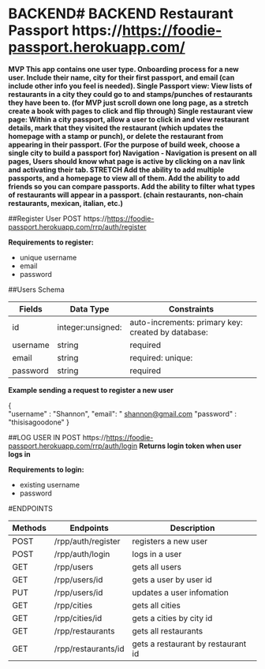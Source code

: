 # BACKEND# BACKEND Restaurant Passport https://https://foodie-passport.herokuapp.com/
**MVP
This app contains one user type.
Onboarding process for a new user. Include their name, city for their first passport, and email (can include other info you feel is needed).
Single Passport view: View lists of restaurants in a city they could go to and stamps/punches of restaurants they have been to. (for MVP just scroll down one long page, as a stretch create a book with pages to click and flip through)
Single restaurant view page:  Within a city passport, allow a user to click in and view restaurant details, mark that they visited the restaurant (which updates the homepage with a stamp or punch), or delete the restaurant from appearing in their passport.
(For the purpose of build week, choose a single city to build a passport for)
Navigation - Navigation is present on all pages, Users should know what page is active by clicking on a nav link and activating their tab.
STRETCH
Add the ability to add multiple passports, and a homepage to view all of them. Add the ability to add friends so you can compare passports. Add the ability to filter what types of restaurants will appear in a passport. (chain restaurants, non-chain restaurants, mexican, italian, etc.)**

##Register User
POST https://https://foodie-passport.herokuapp.com/rrp/auth/register

**Requirements to register:**
- unique username
- email
- password

##Users Schema

| Fields     	| Data Type        	| Constraints                                         	|
|------------	|------------------	|-----------------------------------------------------	|
| id         	| integer:unsigned: | auto-increments: primary key: created by database: 	|
| username 	    | string           	| required                                            	|                                           	|
| email      	| string           	| required: unique:                                    	|
| password   	| string           	| required                                            	|

**Example sending a request to register a new user**

{   
    "username" : "Shannon",
    "email": " shannon@gmail.com
    "password" : "thisisagoodone"
}

##LOG USER IN
POST https://https://foodie-passport.herokuapp.com/rrp/auth/login
**Returns login token when user logs in**

**Requirements to login:**
- existing username
- password

#ENDPOINTS

| Methods 	| Endpoints                         | Description                                      	|
|---------	|----------------------------------	|--------------------------------------------------	|
| POST    	| /rpp/auth/register               	| registers a new user                             	|
| POST    	| /rpp/auth/login                  	| logs in a user                                   	|
| GET     	| /rpp/users                       	| gets all users                                	|
| GET     	| /rpp/users/id                    	| gets a user by user id                        	|
| PUT     	| /rpp/users/id                    	| updates a user infomation                         |
| GET     	| /rpp/cities                       | gets all cities                                	|
| GET     	| /rpp/cities/id                    | gets a cities by city id                        	|
| GET     	| /rpp/restaurants                  | gets all restaurants                              |
| GET     	| /rpp/restaurants/id               | gets a restaurant by restaurant id                |




